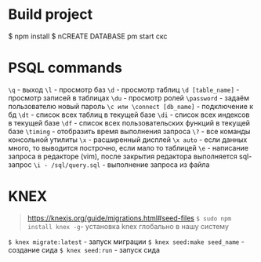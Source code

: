 # Build project
$ npm install
$ nCREATE DATABASE pm start
скс
# PSQL commands
`\q` - выход
`\l` - просмотр баз
`\d` - просмотр таблиц
`\d [table_name]` - просмотр записей в таблицах
`\du` - просмотр ролей
`\password` - задаём пользователю новый пароль
`\c или \connect [db_name]` - подключение к бд
`\dt` - список всех таблиц в текущей базе
`\di` - список всех индексов в текущей базе
`\df` - список всех пользовательских функций в текущей базе
`\timing` - отобразить время выполнения запроса
`\?` - все команды консольной утилиты
`\x` - расширенный дисплей
`\x auto` - если данных много, то выводится построчно, если мало то таблицей
`\e` - написание запроса в редакторе (vim), после закрытия редактора выполняется sql-запрос
`\i - /sql/query.sql` - выполнение запроса из файла

# KNEX
> https://knexjs.org/guide/migrations.html#seed-files
`$ sudo npm install knex -g`- установка knex глобально в нашу систему

`$ knex migrate:latest` - запуск миграции
`$ knex seed:make seed_name` - создание сида
`$ knex seed:run` - запуск сида